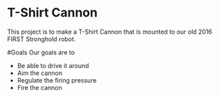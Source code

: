 # T-Shirt Cannon
This project is to make a T-Shirt Cannon that is mounted to our old 2016 FIRST Stronghold robot. 

#Goals
Our goals are to 
* Be able to drive it around
* Aim the cannon
* Regulate the firing pressure
* Fire the cannon



